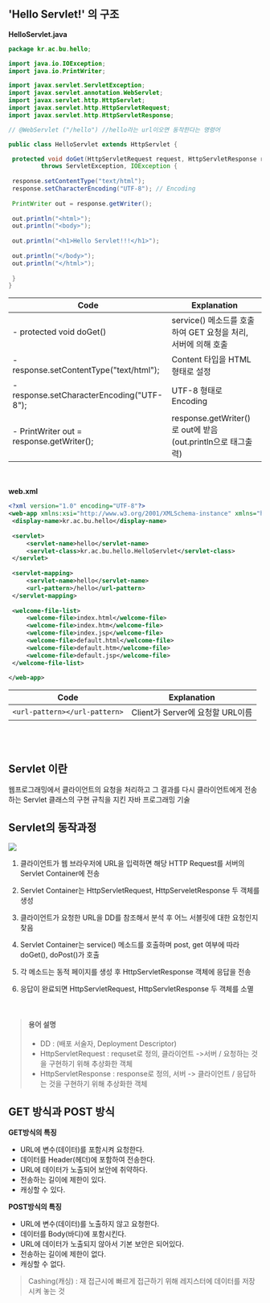 ﻿<h2> 'Hello Servlet!' 의 구조</h2>

<b>HelloServlet.java</b>

```java
package kr.ac.bu.hello;

import java.io.IOException; 
import java.io.PrintWriter; 

import javax.servlet.ServletException; 
import javax.servlet.annotation.WebServlet;
import javax.servlet.http.HttpServlet;
import javax.servlet.http.HttpServletRequest;
import javax.servlet.http.HttpServletResponse;

// @WebServlet ("/hello") //hello라는 url이오면 동작한다는 명령어

public class HelloServlet extends HttpServlet {

 protected void doGet(HttpServletRequest request, HttpServletResponse response) 
		 throws ServletException, IOException {
 
 response.setContentType("text/html"); 
 response.setCharacterEncoding("UTF-8"); // Encoding 
 
 PrintWriter out = response.getWriter();
 
 out.println("<html>");
 out.println("<body>");
 
 out.println("<h1>Hello Servlet!!!</h1>");
 
 out.println("</body>");
 out.println("</html>");
 
 }
}
```
Code|Explanation
---|---
- protected void doGet()  | service() 메소드를 호출하여 GET 요청을 처리, 서버에 의해 호출
- response.setContentType("text/html"); | Content 타입을 HTML 형태로 설정
- response.setCharacterEncoding("UTF-8");  | UTF-8 형태로 Encoding
- PrintWriter out = response.getWriter(); | response.getWriter()로 out에 받음 (out.println으로 태그출력)

<br><br>
<b>web.xml</b>

```XML
<?xml version="1.0" encoding="UTF-8"?>
<web-app xmlns:xsi="http://www.w3.org/2001/XMLSchema-instance" xmlns="http://xmlns.jcp.org/xml/ns/javaee" xsi:schemaLocation="http://xmlns.jcp.org/xml/ns/javaee http://xmlns.jcp.org/xml/ns/javaee/web-app_4_0.xsd" id="WebApp_ID" version="4.0">
 <display-name>kr.ac.bu.hello</display-name>
 
 <servlet>
	 <servlet-name>hello</servlet-name>
	 <servlet-class>kr.ac.bu.hello.HelloServlet</servlet-class>
 </servlet>
 
 <servlet-mapping>
	 <servlet-name>hello</servlet-name>
	 <url-pattern>/hello</url-pattern>
 </servlet-mapping>
 
 <welcome-file-list>
	 <welcome-file>index.html</welcome-file>
	 <welcome-file>index.htm</welcome-file>
	 <welcome-file>index.jsp</welcome-file>
	 <welcome-file>default.html</welcome-file>
	 <welcome-file>default.htm</welcome-file>
	 <welcome-file>default.jsp</welcome-file>
 </welcome-file-list>
 
</web-app>
```

Code|Explanation
---|---
`<url-pattern></url-pattern>` | Client가 Server에 요청할 URL이름

<br>
<br>
<h2>Servlet 이란 </h2>
웹프로그래밍에서 클라이언트의 요청을 처리하고 그 결과를 다시 클라이언트에게
전송하는 Servlet 클래스의 구현 규칙을 지킨 자바 프로그래밍 기술


<h2>Servlet의 동작과정</h2>

<img src="https://t1.daumcdn.net/cfile/tistory/993A7F335A04179D20">

1. 클라이언트가 웹 브라우저에 URL을 입력하면 해당 HTTP Request를 서버의 Servlet Container에 전송

2. Servlet Container는 HttpServletRequest, HttpServeletResponse 두 객체를 생성

3. 클라이언트가 요청한 URL을 DD를 참조해서 분석 후 어느 서블릿에 대한 요청인지 찾음

4. Servlet Container는 service() 메소드를 호출하며 post, get 여부에 따라 doGet(), doPost()가 호출

5. 각 메소드는 동적 페이지를 생성 후 HttpServletResponse 객체에 응답을 전송

6. 응답이 완료되면 HttpServletRequest, HttpServletResponse 두 객체를 소멸
<br>

> #### 용어 설명 
> - DD : (배포 서술자, Deployment Descriptor)
> - HttpServletRequest : requset로 정의,  클라이언트 ->서버 / 요청하는 것을 구현하기 위해 추상화한 객체
> - HttpServletResponse : response로 정의,  서버 -> 클라이언트 / 응답하는 것을 구현하기 위해 추상화한 객체


<h2>GET 방식과 POST 방식 </h2>

 <b>GET방식의 특징</b>

-   URL에 변수(데이터)를 포함시켜 요청한다.    
-   데이터를 Header(헤더)에 포함하여 전송한다.  
-   URL에 데이터가 노출되어 보안에 취약하다.
-   전송하는 길이에 제한이 있다.
-   캐싱할 수 있다.

<b>POST방식의 특징</b>

-   URL에 변수(데이터)를 노출하지 않고 요청한다.
-   데이터를 Body(바디)에 포함시킨다.
-   URL에 데이터가 노출되지 않아서 기본 보안은 되어있다.
-   전송하는 길이에 제한이 없다.
-   캐싱할 수 없다.

> Cashing(캐싱) : 재 접근시에 빠르게 접근하기 위해 레지스터에 데이터를 저장시켜 놓는 것
